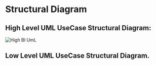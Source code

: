 # Structural Diagram

## High Level UML UseCase Structural Diagram:
![High BI UmL](https://user-images.githubusercontent.com/98813646/157869442-56c214b6-9b89-4510-a6e8-4ceadc847d8f.png)

## Low Level UML UseCase Structural Diagram.


